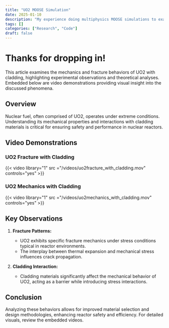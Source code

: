```yaml
---
title: "UO2 MOOSE Simulation"
date: 2025-01-10
description: "My experience doing multiphysics MOOSE simulations to examine stress, fracturing, and temperature during operation."
tags: []
categories: ["Research", "Code"]
draft: false
---
```


# Thanks for dropping in!

This article examines the mechanics and fracture behaviors of UO2 with cladding, highlighting experimental observations and theoretical analyses. Embedded below are video demonstrations providing visual insight into the discussed phenomena.

<!--more-->

## Overview

Nuclear fuel, often comprised of UO2, operates under extreme conditions. Understanding its mechanical properties and interactions with cladding materials is critical for ensuring safety and performance in nuclear reactors.

## Video Demonstrations

### UO2 Fracture with Cladding
{{< video library="1" src ="/videos/uo2fracture_with_cladding.mov" controls="yes" >}}

### UO2 Mechanics with Cladding
{{< video library="1" src ="/videos/uo2mechanics_with_cladding.mov" controls="yes" >}}

## Key Observations

1. **Fracture Patterns:** 
   - UO2 exhibits specific fracture mechanics under stress conditions typical in reactor environments.
   - The interplay between thermal expansion and mechanical stress influences crack propagation.

2. **Cladding Interaction:** 
   - Cladding materials significantly affect the mechanical behavior of UO2, acting as a barrier while introducing stress interactions.

## Conclusion

Analyzing these behaviors allows for improved material selection and design methodologies, enhancing reactor safety and efficiency. For detailed visuals, review the embedded videos.

